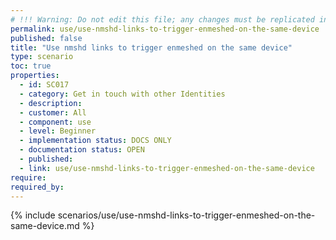 ```yaml
---
# !!! Warning: Do not edit this file; any changes must be replicated in Excel !!!
permalink: use/use-nmshd-links-to-trigger-enmeshed-on-the-same-device
published: false
title: "Use nmshd links to trigger enmeshed on the same device"
type: scenario
toc: true
properties:
  - id: SC017
  - category: Get in touch with other Identities
  - description:
  - customer: All
  - component: use
  - level: Beginner
  - implementation status: DOCS ONLY
  - documentation status: OPEN
  - published:
  - link: use/use-nmshd-links-to-trigger-enmeshed-on-the-same-device
require:
required_by:
---
```


{% include scenarios/use/use-nmshd-links-to-trigger-enmeshed-on-the-same-device.md %}

